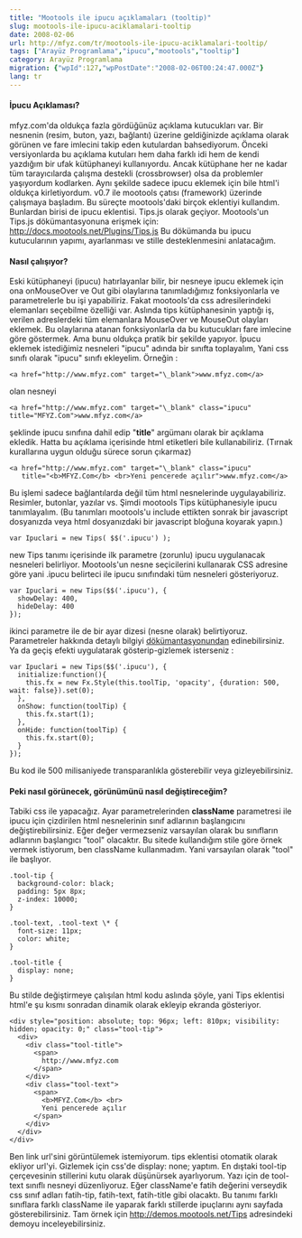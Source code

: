 ```yaml
---
title: "Mootools ile ipucu açıklamaları (tooltip)"
slug: mootools-ile-ipucu-aciklamalari-tooltip
date: 2008-02-06
url: http://mfyz.com/tr/mootools-ile-ipucu-aciklamalari-tooltip/
tags: ["Arayüz Programlama","ipucu","mootools","tooltip"]
category: Arayüz Programlama
migration: {"wpId":127,"wpPostDate":"2008-02-06T00:24:47.000Z"}
lang: tr
---
```


#### İpucu Açıklaması?

mfyz.com'da oldukça fazla gördüğünüz açıklama kutucukları var. Bir nesnenin (resim, buton, yazı, bağlantı) üzerine geldiğinizde açıklama olarak görünen ve fare imlecini takip eden kutulardan bahsediyorum. Önceki versiyonlarda bu açıklama kutuları hem daha farklı idi hem de kendi yazdığım bir ufak kütüphaneyi kullanıyordu. Ancak kütüphane her ne kadar tüm tarayıcılarda çalışma destekli (crossbrowser) olsa da problemler yaşıyordum kodlarken. Aynı şekilde sadece ipucu eklemek için bile html'i oldukça kirletiyordum. v0.7 ile mootools çatısı (framework) üzerinde çalışmaya başladım. Bu süreçte mootools'daki birçok eklentiyi kullandım. Bunlardan birisi de ipucu eklentisi. Tips.js olarak geçiyor. Mootools'un Tips.js dökümantasyonuna erişmek için: http://docs.mootools.net/Plugins/Tips.js Bu dökümanda bu ipucu kutucularının yapımı, ayarlanması ve stille desteklenmesini anlatacağım.

#### Nasıl çalışıyor?

Eski kütüphaneyi (ipucu) hatırlayanlar bilir, bir nesneye ipucu eklemek için ona onMouseOver ve Out gibi olaylarına tanımladığımız fonksiyonlarla ve parametrelerle bu işi yapabiliriz. Fakat mootools'da css adresilerindeki elemanları seçebilme özelliği var. Aslında tips kütüphanesinin yaptığı iş, verilen adreslerdeki tüm elemanlara MouseOver ve MouseOut olayları eklemek. Bu olaylarına atanan fonksiyonlarla da bu kutucukları fare imlecine göre göstermek. Ama bunu oldukça pratik bir şekilde yapıyor. İpucu eklemek istediğimiz nesneleri "ipucu" adında bir sınıfta toplayalım, Yani css sınıfı olarak "ipucu" sınıfı ekleyelim. Örneğin :
```
<a href="http://www.mfyz.com" target="\_blank">www.mfyz.com</a>

```
olan nesneyi
```
<a href="http://www.mfyz.com" target="\_blank" class="ipucu" title="MFYZ.Com">www.mfyz.com</a>

```
şeklinde ipucu sınıfına dahil edip "<b>title</b>" argümanı olarak bir açıklama ekledik. Hatta bu açıklama içerisinde html etiketleri bile kullanabiliriz. (Tırnak kurallarına uygun olduğu sürece sorun çıkarmaz)
```
<a href="http://www.mfyz.com" target="\_blank" class="ipucu"
   title="<b>MFYZ.Com</b> <br>Yeni pencerede açılır">www.mfyz.com</a>

```
Bu işlemi sadece bağlantılarda değil tüm html nesnelerinde uygulayabiliriz. Resimler, butonlar, yazılar vs. Şimdi mootools Tips kütüphanesiyle ipucu tanımlayalım. (Bu tanımları mootools'u include ettikten sonrak bir javascript dosyanızda veya html dosyanızdaki bir javascript bloğuna koyarak yapın.)
```
var Ipuclari = new Tips( $$('.ipucu') );

```
new Tips tanımı içerisinde ilk parametre (zorunlu) ipucu uygulanacak nesneleri belirliyor. Mootools'un nesne seçicilerini kullanarak CSS adresine göre yani .ipucu belirteci ile ipucu sınıfındaki tüm nesneleri gösteriyoruz.
```
var Ipuclari = new Tips($$('.ipucu'), {
  showDelay: 400,
  hideDelay: 400
});

```
ikinci parametre ile de bir ayar dizesi (nesne olarak) belirtiyoruz. Parametreler hakkında detaylı bilgiyi [dökümantasyonundan]("http://docs.mootools.net/Plugins/Tips.js") edinebilirsiniz. Ya da geçiş efekti uygulatarak gösterip-gizlemek isterseniz :
```
var Ipuclari = new Tips($$('.ipucu'), {
  initialize:function(){
    this.fx = new Fx.Style(this.toolTip, 'opacity', {duration: 500, wait: false}).set(0);
  },
  onShow: function(toolTip) {
    this.fx.start(1);
  },
  onHide: function(toolTip) {
    this.fx.start(0);
  }
});

```
Bu kod ile 500 milisaniyede transparanlıkla gösterebilir veya gizleyebilirsiniz.

#### Peki nasıl görünecek, görünümünü nasıl değiştireceğim?

Tabiki css ile yapacağız. Ayar parametrelerinden **className** parametresi ile ipucu için çizdirilen html nesnelerinin sınıf adlarının başlangıcını değiştirebilirsiniz. Eğer değer vermezseniz varsayılan olarak bu sınıfların adlarının başlangıcı "tool" olacaktır. Bu sitede kullandığım stile göre örnek vermek istiyorum, ben className kullanmadım. Yani varsayılan olarak "tool" ile başlıyor.
```
.tool-tip {
  background-color: black;
  padding: 5px 8px;
  z-index: 10000;
}

.tool-text, .tool-text \* {
  font-size: 11px;
  color: white;
}

.tool-title {
  display: none;
}

```
Bu stilde değiştirmeye çalışılan html kodu aslında şöyle, yani Tips eklentisi html'e şu kısmı sonradan dinamik olarak ekleyip ekranda gösteriyor.
```
<div style="position: absolute; top: 96px; left: 810px; visibility: hidden; opacity: 0;" class="tool-tip">
  <div>
    <div class="tool-title">
      <span>
        http://www.mfyz.com
      </span>
    </div>
    <div class="tool-text">
      <span>
        <b>MFYZ.Com</b> <br>
        Yeni pencerede açılır
      </span>
    </div>
  </div>
</div>

```
Ben link url'sini görüntülemek istemiyorum. tips eklentisi otomatik olarak ekliyor url'yi. Gizlemek için css'de display: none; yaptım. En dıştaki tool-tip çerçevesinin stillerini kutu olarak düşünürsek ayarlıyorum. Yazı için de tool-text sınıflı nesneyi düzenliyoruz. Eğer className'e fatih değerini verseydik css sınıf adları fatih-tip, fatih-text, fatih-title gibi olacaktı. Bu tanımı farklı sınıflara farklı className ile yaparak farklı stillerde ipuçlarını aynı sayfada gösterebilirsiniz. Tam örnek için http://demos.mootools.net/Tips adresindeki demoyu inceleyebilirsiniz.